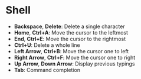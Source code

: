 Shell
=====

* **Backspace**, **Delete**: Delete a single character
* **Home**, **Ctrl+A**: Move the cursor to the leftmost
* **End**, **Ctrl+E**: Move the cursor to the rightmost
* **Ctrl+U**: Delete a whole line
* **Left Arrow**, **Ctrl+B**: Move the cursor one to left
* **Right Arrow**, **Ctrl+F**: Move the cursor one to right
* **Up Arrow**, **Down Arrow**: Display previous typings
* **Tab**: Command completion
